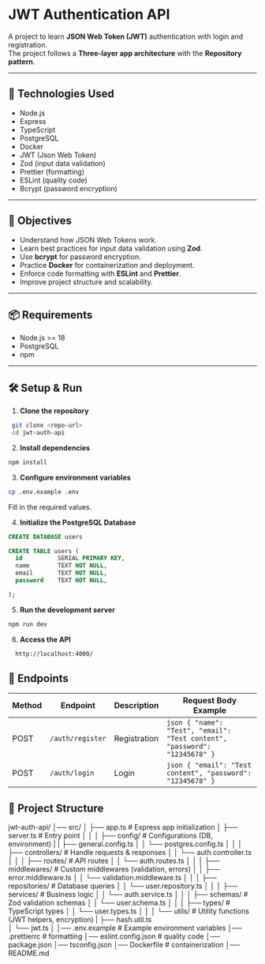 # JWT Authentication API

A project to learn **JSON Web Token (JWT)** authentication with login and registration.  
The project follows a **Three-layer app architecture** with the **Repository pattern**.

---

## 🚀 Technologies Used

- Node.js
- Express
- TypeScript
- PostgreSQL
- Docker
- JWT (Json Web Token)
- Zod (input data validation)
- Prettier (formatting)
- ESLint (quality code)
- Bcrypt (password encryption)

---

## 🎯 Objectives

- Understand how JSON Web Tokens work.
- Learn best practices for input data validation using **Zod**.
- Use **bcrypt** for password encryption.
- Practice **Docker** for containerization and deployment.
- Enforce code formatting with **ESLint** and **Prettier**.
- Improve project structure and scalability.

---

## 📦 Requirements

- Node.js >= 18
- PostgreSQL
- npm

---

## 🛠️ Setup & Run

1. **Clone the repository**

```sh
 git clone <repo-url>
 cd jwt-auth-api
```

2. **Install dependencies**

```sh
npm install
```

3. **Configure environment variables**

```sh
cp .env.example .env
```

Fill in the required values.

4. **Initialize the PostgreSQL Database**

```sql
CREATE DATABASE users

CREATE TABLE users (
  id          SERIAL PRIMARY KEY,
  name        TEXT NOT NULL,
  email       TEXT NOT NULL,
  password    TEXT NOT NULL,

);
```

5. **Run the development server**

```sh
npm run dev
```

6. **Access the API**

```sh
  http://localhost:4000/
```

## 📌 Endpoints

| Method | Endpoint         | Description  | Request Body Example                                                       |
| ------ | ---------------- | ------------ | -------------------------------------------------------------------------- |
| POST   | `/auth/register` | Registration | `json { "name": "Test", "email": "Test content", "password": "12345678" }` |
| POST   | `/auth/login`    | Login        | `json { "email": "Test content", "password": "12345678" }`                 |

## 📂 Project Structure

jwt-auth-api/
│── src/
│ ├── app.ts # Express app initialization
│ ├── server.ts # Entry point
│ │
│ ├── config/ # Configurations (DB, environment)
| | ├── general.config.ts
│ │ └── postgres.config.ts
│ │
│ ├── controllers/ # Handle requests & responses
│ │ └── auth.controller.ts
│ │
│ ├── routes/ # API routes
│ │ └── auth.routes.ts
│ │
│ ├── middlewares/ # Custom middlewares (validation, errors)
│ │ ├── error.middleware.ts
│ │ └── validation.middleware.ts
│ │
│ ├── repositories/ # Database queries
│ │ └── user.repository.ts
│ │
│ ├── services/ # Business logic
│ │ └── auth.service.ts
│ │
│ ├── schemas/ # Zod validation schemas
│ │ └── user.schema.ts
│ │
│ ├── types/ # TypeScript types
│ │ └── user.types.ts
│ │
│ └── utils/ # Utility functions (JWT helpers, encryption)
| ├── hash.util.ts  
│ └── jwt.ts
│
│── .env.example # Example environment variables
│── .prettierrc # formatting
│── eslint.config.json # quality code
│── package.json
│── tsconfig.json
│── Dockerfile # containerization
│── README.md
